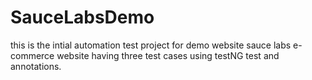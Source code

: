 # SauceLabsDemo
this is the intial automation test project for demo website sauce labs e-commerce website having three test cases using testNG test and annotations.
